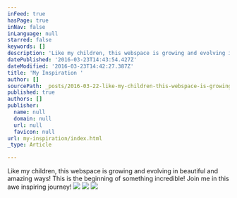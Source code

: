 ```yaml
---
inFeed: true
hasPage: true
inNav: false
inLanguage: null
starred: false
keywords: []
description: 'Like my children, this webspace is growing and evolving in beautiful and amazing ways! This is the beginning of something incredible! Join me in this awe inspiring journey!'
datePublished: '2016-03-23T14:43:54.427Z'
dateModified: '2016-03-23T14:42:27.387Z'
title: 'My Inspiration '
author: []
sourcePath: _posts/2016-03-22-like-my-children-this-webspace-is-growing-and-evolving-in-b.md
published: true
authors: []
publisher:
  name: null
  domain: null
  url: null
  favicon: null
url: my-inspiration/index.html
_type: Article

---
```

Like my children, this webspace is growing and evolving in beautiful and amazing ways! This is the beginning of something incredible! Join me in this awe inspiring journey!
![](https://s3-us-west-2.amazonaws.com/the-grid-img/p/5f45ce5b250aa685b46cc44daa658d14dd02da42.jpg)
![](https://the-grid-user-content.s3-us-west-2.amazonaws.com/e94db0a8-82d8-4b82-8c37-5871f7a9ecf2.jpg)
![](https://the-grid-user-content.s3-us-west-2.amazonaws.com/bc87b0b6-b0da-4c95-82e7-d24cc3f42406.jpg)